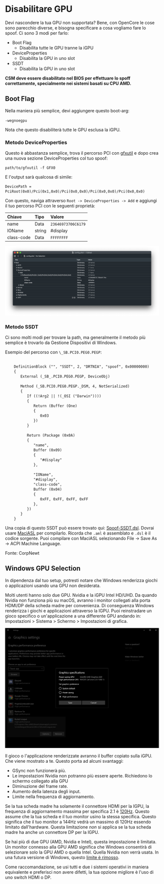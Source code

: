 # Disabilitare GPU

Devi nascondere la tua GPU non supportata? Bene, con OpenCore le cose sono parecchio diverse, e bisogna specificare a cosa vogliamo fare lo spoof. Ci sono 3 modi per farlo:

* Boot Flag
  * Disabilita tutte le GPU tranne la iGPU
* DeviceProperties
  * Disabilita la GPU in uno slot
* SSDT
  * Disabilita la GPU in uno slot

**CSM deve essere disabilitato nel BIOS per effettuare lo spoff correttamente, specialmente nei sistemi basati su CPU AMD.**

## Boot Flag

Nella maniera più semplice, devi aggiungere questo boot-arg:

`-wegnoegpu`

Nota che questo disabiliterà tutte le GPU esclusa la iGPU.

### Metodo DeviceProperties

Questo è abbastanza semplice, trova il percorso PCI con [gfxutil](https://github.com/acidanthera/gfxutil/releases) e dopo crea una nuova sezione DeviceProperties col tuo spoof:

```
path/to/gfxutil -f GFX0
```

E l'output sarà qualcosa di simile:

```
DevicePath = PciRoot(0x0)/Pci(0x1,0x0)/Pci(0x0,0x0)/Pci(0x0,0x0)/Pci(0x0,0x0)
```

Con questo, naviga attraverso `Root -> DeviceProperties -> Add` e aggiungi il tuo percorso PCI con le seguenti proprietà:

| Chiave | Tipo | Valore |
| :--- | :--- | :--- |
| name | Data | `23646973706C6179` |
| IOName | string | #display |
| class-code | Data | `FFFFFFFF` |

![](../images/extras/spoof-md/config-gpu.png)

### Metodo SSDT

Ci sono molti modi per trovare la path, ma generalmente il metodo più semplice è trovarlo da Gestione Dispositivi di Windows.

Esempio del percorso con `\_SB.PCI0.PEG0.PEGP`:

```

    DefinitionBlock ("", "SSDT", 2, "DRTNIA", "spoof", 0x00000000)
    {
       External (_SB_.PCI0.PEG0.PEGP, DeviceObj)

       Method (_SB.PCI0.PEG0.PEGP._DSM, 4, NotSerialized)
       {
          If ((!Arg2 || !(_OSI ("Darwin"))))
          {
             Return (Buffer (One)
             {
                0x03
             })
          }

          Return (Package (0x0A)
          {
             "name",
             Buffer (0x09)
             {
                "#display"
             },

             "IOName",
             "#display",
             "class-code",
             Buffer (0x04)
             {
                0xFF, 0xFF, 0xFF, 0xFF
             },
          })
       }
    }

```

Una copia di questo SSDT può essere trovato qui: [Spoof-SSDT.dsl](https://github.com/dortania/OpenCore-Install-Guide/blob/master/extra-files/Spoof-SSDT.dsl). Dovrai usare [MaciASL](https://github.com/acidanthera/MaciASL/releases) per compilarlo. Ricorda che `.aml` è assemblato e `.dsl` è il codice sorgente. Puoi compilare con MaciASL selezionando File -> Save As -> ACPI Machine Language.

Fonte: CorpNewt

## Windows GPU Selection

In dipendenza dal tuo setup, potresti notare che Windows renderizza giochi o applicazioni usando una GPU non desiderata.

Molti utenti hanno solo due GPU. Nvidia e la iGPU Intel HD/UHD. Da quando Nvidia non funziona più su macOS, avranno i monitor collegati alla porta HDMI/DP della scheda madre per convenienza. Di conseguenza Windows renderizza i giochi e applicazioni attraverso la IGPU. Puoi reinstradare un gioco specifico o un'applicazione a una differente GPU andando in: Impostazioni > Sistema > Schermo > Impostazioni di grafica.

![Crediti a CorpNewt per l'immagine](../images/extras/spoof-md/corp-windows.png)

Il gioco o l'applicazione renderizzate avranno il buffer copiato sulla iGPU. Che viene mostrato a te. Questo porta ad alcuni svantaggi:

* GSync non funzionerà più.
* Le impostazioni Nvidia non potranno più essere aperte. Richiedono lo schermo collegato alla GPU
* Diminuzione del frame rate.
* Aumento della latenza degli input.
* Limite nella frequenza di aggiornamento.

Se la tua scheda madre ha solamente il connettore HDMI per la IGPU, la frequenza di aggiornamento massima per specifica 2.1 è [120Hz](https://www.hdmi.org/spec21Sub/EightK60_FourK120). Questo assume che la tua scheda e il tuo monitor usino la stessa specifica. Questo significa che il tuo monitor a 144Hz vedrà un massimo di 120Hz essendo limitato dall'hardware. Questa limitazione *non* si applica se la tua scheda madre ha anche un connettore DP per la IGPU.

Se hai più di due GPU (AMD, Nvidia e Intel), questa impostazione è limitata. Un monitor connesso alla GPU AMD significa che Windows consentirà di selezionare solo la GPU AMD o quella Intel. Quella Nvidia non verrà usata. In una futura versione di Windows, questo [limite è rimosso](https://pureinfotech.com/windows-10-21h1-new-features/#:~:text=Graphics%20settings).

Come raccomandazione, se usi tutti e due i sistemi operativi in maniera equivalente e preferisci non avere difetti, la tua opzione migliore è l'uso di uno switch HDMI o DP.

